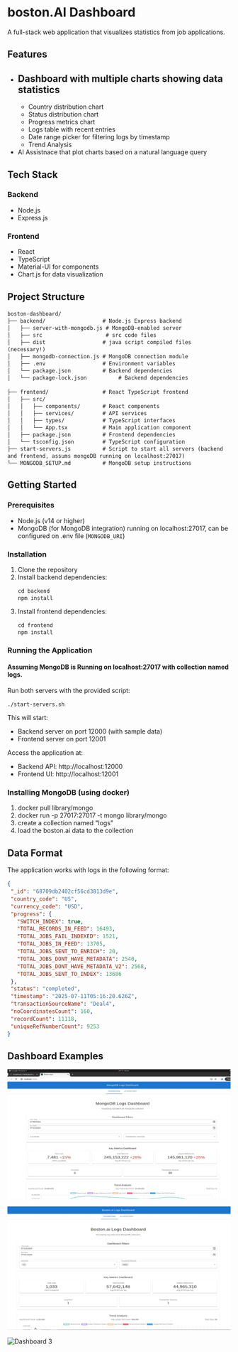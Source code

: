 # boston.AI Dashboard

A full-stack web application that visualizes statistics from job applications.

## Features

- Dashboard with multiple charts showing data statistics 
   - 
   - Country distribution chart
   - Status distribution chart
   - Progress metrics chart
   - Logs table with recent entries
   - Date range picker for filtering logs by timestamp
   - Trend Analysis
- AI Assistnace that plot charts based on a natural language query


## Tech Stack

### Backend
- Node.js
- Express.js

### Frontend
- React
- TypeScript
- Material-UI for components
- Chart.js for data visualization

## Project Structure

```
boston-dashboard/
├── backend/                  # Node.js Express backend
│   ├── server-with-mongodb.js # MongoDB-enabled server
│   ├── src                    # src code files 
│   ├── dist                  # java script compiled files (necessary!)
│   ├── mongodb-connection.js # MongoDB connection module
│   ├── .env                  # Environment variables
│   └── package.json          # Backend dependencies
│   └── package-lock.json          # Backend dependencies

├── frontend/                 # React TypeScript frontend
│   ├── src/
│   │   ├── components/       # React components
│   │   ├── services/         # API services
│   │   ├── types/            # TypeScript interfaces
│   │   └── App.tsx           # Main application component
│   ├── package.json          # Frontend dependencies
│   └── tsconfig.json         # TypeScript configuration
├── start-servers.js          # Script to start all servers (backend and frontend, assums mongoDB running on localhost:27017)
└── MONGODB_SETUP.md          # MongoDB setup instructions
```

## Getting Started

### Prerequisites

- Node.js (v14 or higher)
- MongoDB (for MongoDB integration) running on localhost:27017, can be configured on .env file (``MONGODB_URI``)

### Installation

1. Clone the repository
2. Install backend dependencies:
   ```
   cd backend
   npm install
   ```
3. Install frontend dependencies:
   ```
   cd frontend
   npm install
   ```

### Running the Application

#### Assuming MongoDB is Running on localhost:27017 with collection named logs.

Run both servers with the provided script:

```
./start-servers.sh
```

This will start:
- Backend server on port 12000 (with sample data)
- Frontend server on port 12001

Access the application at:
- Backend API: http://localhost:12000
- Frontend UI: http://localhost:12001


### Installing MongoDB (using docker)

1. docker pull library/mongo
2. docker run -p 27017:27017 -t mongo library/mongo
3. create a collection named "logs"
4. load the boston.ai data to the collection  

## Data Format

The application works with logs in the following format:

```json
{
 "_id": "68709db2402cf56cd3813d9e",
 "country_code": "US",
 "currency_code": "USD",
 "progress": {
   "SWITCH_INDEX": true,
   "TOTAL_RECORDS_IN_FEED": 16493,
   "TOTAL_JOBS_FAIL_INDEXED": 1521,
   "TOTAL_JOBS_IN_FEED": 13705,
   "TOTAL_JOBS_SENT_TO_ENRICH": 20,
   "TOTAL_JOBS_DONT_HAVE_METADATA": 2540,
   "TOTAL_JOBS_DONT_HAVE_METADATA_V2": 2568,
   "TOTAL_JOBS_SENT_TO_INDEX": 13686
 },
 "status": "completed",
 "timestamp": "2025-07-11T05:16:20.626Z",
 "transactionSourceName": "Deal4",
 "noCoordinatesCount": 160,
 "recordCount": 11118,
 "uniqueRefNumberCount": 9253
}
```

## Dashboard Examples

![Dashboard 1](images/dashboard.jpg)



![Dashboard 2](images/dashboard_US.jpg)

![Dashboard 3](images/dashboard3.png)